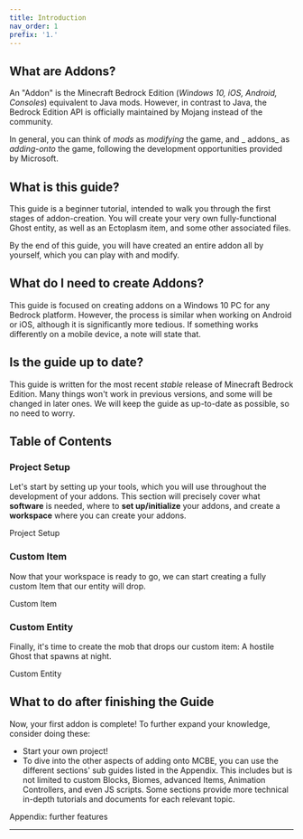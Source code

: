 ```yaml
---
title: Introduction
nav_order: 1
prefix: '1.'
---
```


## What are Addons?

An "Addon" is the Minecraft Bedrock Edition (_Windows 10, iOS, Android, Consoles_) equivalent to Java mods. However, in contrast to Java, the Bedrock Edition API is officially maintained by Mojang instead of the community.

In general, you can think of _mods_ as _modifying_ the game, and _ addons_ as _adding-onto_ the game, following the development opportunities provided by Microsoft.

## What is this guide?

This guide is a beginner tutorial, intended to walk you through the first stages of addon-creation. You will create your very own fully-functional Ghost entity, as well as an Ectoplasm item, and some other associated files.

By the end of this guide, you will have created an entire addon all by yourself, which you can play with and modify.

## What do I need to create Addons?

This guide is focused on creating addons on a Windows 10 PC for any Bedrock platform. However, the process is similar when working on Android or iOS, although it is significantly more tedious. If something works differently on a mobile device, a note will state that.

## Is the guide up to date?

This guide is written for the most recent _stable_ release of Minecraft Bedrock Edition. Many things won't work in previous versions, and some will be changed in later ones. We will keep the guide as up-to-date as possible, so no need to worry.

## Table of Contents

### Project Setup

Let's start by setting up your tools, which you will use throughout the development of your addons. This section will precisely cover what **software** is needed, where to **set up/initialize** your addons, and create a **workspace** where you can create your addons.

<BButton color="green">Project Setup</BButton>

### Custom Item

Now that your workspace is ready to go, we can start creating a fully custom Item that our entity will drop.

<BButton color="green">Custom Item</BButton>

### Custom Entity

Finally, it's time to create the mob that drops our custom item: A hostile Ghost that spawns at night.

<BButton color="green">Custom Entity</BButton>

## What to do after finishing the Guide

Now, your first addon is complete! To further expand your knowledge, consider doing these:

-   Start your own project!
-   To dive into the other aspects of adding onto MCBE, you can use the different sections' sub guides listed in the Appendix. This includes but is not limited to custom Blocks, Biomes, advanced Items, Animation Controllers, and even JS scripts. Some sections provide more technical in-depth tutorials and documents for each relevant topic.

<BButton color="green">Appendix: further features</BButton>

---
